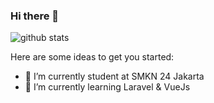 ### Hi there 👋


![github stats](https://github-readme-stats.vercel.app/api?username=syamil09&show_icons=true)

Here are some ideas to get you started:

- 🔭 I’m currently student at SMKN 24 Jakarta
- 🌱 I’m currently learning Laravel & VueJs
<!--
- 👯 I’m looking to collaborate on ...
- 🤔 I’m looking for help with ...
- 💬 Ask me about ...
- 📫 How to reach me: ...
- 😄 Pronouns: ...
- ⚡ Fun fact: ...
-->
